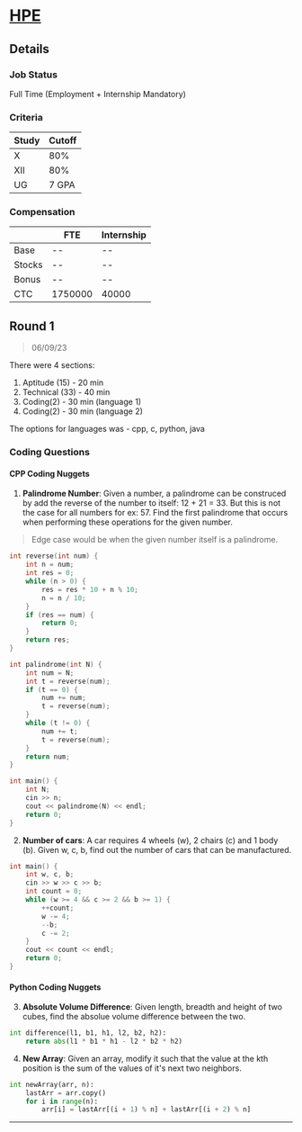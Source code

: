 # [HPE](https://www.hpe.com/)

## Details

### Job Status

Full Time (Employment + Internship Mandatory)

### Criteria

|Study|Cutoff|
|-----|------|
|X|80%|
|XII|80%|
|UG|7 GPA|

[comment]: # (Any other details go under this. This is a comment)

### Compensation

||FTE|Internship|
|--|-----|------|
|Base|--|--|
|Stocks|--|--|
|Bonus|--|--|
|CTC|1750000|40000|

[comment]: # (Details about the rounds go under this comment.)

## Round 1

> 06/09/23

[comment]: # (Summary of the sections and experience below this comment.)

There were 4 sections:
1. Aptitude (15) - 20 min
2. Technical (33) - 40 min
3. Coding(2) - 30 min (language 1)
4. Coding(2) - 30 min (language 2)

The options for languages was - cpp, c, python, java

### Coding Questions

#### CPP Coding Nuggets

1. **Palindrome Number**: Given a number, a palindrome can be construced by add the reverse of the number to itself: 12 + 21 = 33. But this is not the case for all numbers for ex: 57.
Find the first palindrome that occurs when performing these operations for the given number.

> Edge case would be when the given number itself is a palindrome.

[comment]: # (Add any resources or links or code to this question under this comment.)

```cpp
int reverse(int num) {
    int n = num;
    int res = 0;
    while (n > 0) {
        res = res * 10 + n % 10;
        n = n / 10;
    }
    if (res == num) {
        return 0;
    }
    return res;
}

int palindrome(int N) {
    int num = N;
    int t = reverse(num);
    if (t == 0) {
        num += num;
        t = reverse(num);
    }
    while (t != 0) {
        num += t;
        t = reverse(num);
    }
    return num;
}

int main() {
    int N;
    cin >> n;
    cout << palindrome(N) << endl;
    return 0;
}
```

2. **Number of cars**: A car requires 4 wheels (w), 2 chairs (c) and 1 body (b). Given w, c, b, find out the number of cars that can be manufactured.

[comment]: # (Add any resources or links or code to this question under this comment.)

```cpp
int main() {
    int w, c, b;
    cin >> w >> c >> b;
    int count = 0;
    while (w >= 4 && c >= 2 && b >= 1) {
        ++count;
        w -= 4;
        --b;
        c -= 2;
    }
    cout << count << endl;
    return 0;
}
```

#### Python Coding Nuggets

3. **Absolute Volume Difference**: Given length, breadth and height of two cubes, find the absolue volume difference between the two.

[comment]: # (Add any resources or links or code to this question under this comment.)

```py
int difference(l1, b1, h1, l2, b2, h2):
    return abs(l1 * b1 * h1 - l2 * b2 * h2)
```

4. **New Array**: Given an array, modify it such that the value at the kth position is the sum of the values of it's next two neighbors.

[comment]: # (Add any resources or links or code to this question under this comment.)

```py
int newArray(arr, n):
    lastArr = arr.copy()
    for i in range(n):
        arr[i] = lastArr[(i + 1) % n] + lastArr[(i + 2) % n]
```

---
